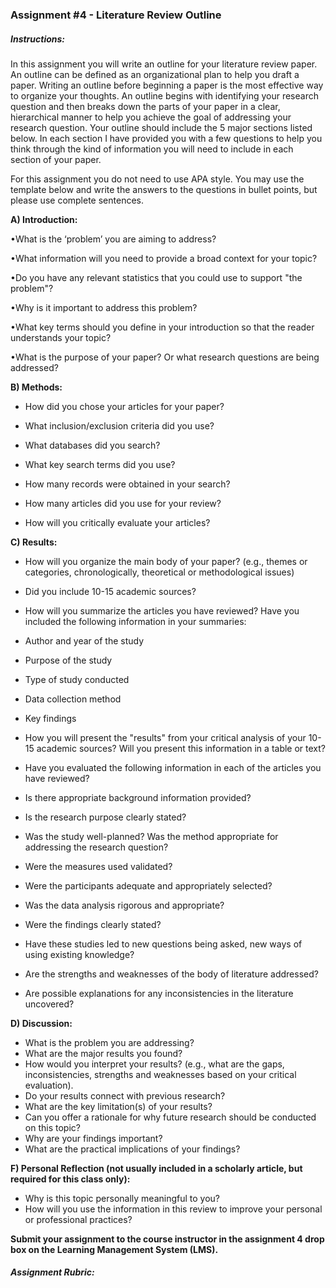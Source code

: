 ### Assignment \#4 - Literature Review Outline

##### Instructions:

In this assignment you will write an outline for your literature review paper.  An outline can be defined as an organizational plan to help you draft a paper. Writing an outline before beginning a paper is the most effective way to organize your thoughts. An outline begins with identifying your research question and then breaks down the parts of your paper in a clear, hierarchical manner to help you achieve the goal of addressing your research question.  Your outline should include the 5 major sections listed below.  In each section I have provided you with a few questions to help you think through the kind of information you will need to include in each section of your paper.

For this assignment you do not need to use APA style.  You may use the template below and write the answers to the questions in bullet points, but please use complete sentences.

**A\) Introduction:**

•What is the ‘problem’ you are aiming to address?

•What information will you need to provide a broad context for your topic?

•Do you have any relevant statistics that you could use to support "the problem"?

•Why is it important to address this problem?

•What key terms should you define in your introduction so that the reader understands your topic?

•What is the purpose of your paper? Or what research questions are being addressed?

**B\) Methods:**

* How did you chose your articles for your paper?

* What inclusion/exclusion criteria did you use?

* What databases did you search?

* What key search terms did you use?

* How many records were obtained in your search?

* How many articles did you use for your review?

* How will you critically evaluate your articles?

**C\) Results:**

* How will you organize the main body of your paper? \(e.g., themes or categories, chronologically, theoretical or methodological issues\)
* Did you include 10-15 academic sources? 
* How will you summarize the articles you have reviewed?  Have you included the following information in your summaries:

* Author and year of the study

* Purpose of the study

* Type of study conducted

* Data collection method

* Key findings

* How you will present the "results" from your critical analysis of your 10-15 academic sources?  Will you present this information in a table or text?

* Have you evaluated the following information in each of the articles you have reviewed?

* Is there appropriate background information provided?

* Is the research purpose clearly stated?

* Was the study well-planned? Was the method appropriate for addressing the research question?

* Were the measures used validated?

* Were the participants adequate and appropriately selected?
* Was the data analysis rigorous and appropriate?
* Were the findings clearly stated?
* Have these studies led to new questions being asked, new ways of using existing knowledge?
* Are the strengths and weaknesses of the body of literature addressed?
* Are possible explanations for any inconsistencies in the literature uncovered?

**D\) Discussion:**

* What is the problem you are addressing?
* What are the major results you found?
* How would you interpret your results? \(e.g., what are the gaps, inconsistencies, strengths and weaknesses based on your critical evaluation\).
* Do your results connect with previous research?
* What are the key limitation\(s\) of your results?
* Can you offer a rationale for why future research should be conducted on this topic?
* Why are your findings important?
* What are the practical implications of your findings?

**F\) Personal Reflection \(not usually included in a scholarly article, but required for this class only\):**

* Why is this topic personally meaningful to you?
* How will you use the information in this review to improve your personal or professional practices?

**Submit your assignment to the course instructor in the assignment 4 drop box on the Learning Management System \(LMS\).**

##### Assignment Rubric:




